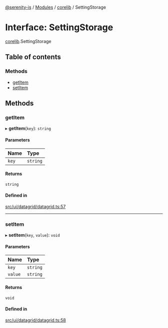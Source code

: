 [@serenity-is](../README.md) / [Modules](../modules.md) / [corelib](../modules/corelib.md) / SettingStorage

# Interface: SettingStorage

[corelib](../modules/corelib.md).SettingStorage

## Table of contents

### Methods

- [getItem](corelib.SettingStorage.md#getitem)
- [setItem](corelib.SettingStorage.md#setitem)

## Methods

### getItem

▸ **getItem**(`key`): `string`

#### Parameters

| Name | Type |
| :------ | :------ |
| `key` | `string` |

#### Returns

`string`

#### Defined in

[src/ui/datagrid/datagrid.ts:57](https://github.com/serenity-is/serenity/blob/master/packages/corelib/src/ui/datagrid/datagrid.ts#line&#x3D;57)

___

### setItem

▸ **setItem**(`key`, `value`): `void`

#### Parameters

| Name | Type |
| :------ | :------ |
| `key` | `string` |
| `value` | `string` |

#### Returns

`void`

#### Defined in

[src/ui/datagrid/datagrid.ts:58](https://github.com/serenity-is/serenity/blob/master/packages/corelib/src/ui/datagrid/datagrid.ts#line&#x3D;58)
